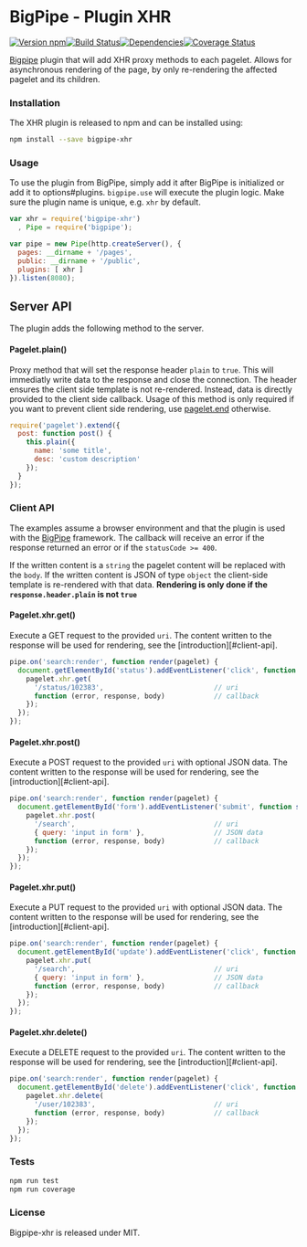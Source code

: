 # BigPipe - Plugin XHR

[![Version npm][version]](http://browsenpm.org/package/plugin-xhr)[![Build Status][build]](https://travis-ci.org/bigpipe/plugin-xhr)[![Dependencies][david]](https://david-dm.org/bigpipe/plugin-xhr)[![Coverage Status][cover]](https://coveralls.io/r/bigpipe/plugin-xhr?branch=master)

[version]: http://img.shields.io/npm/v/plugin-xhr.svg?style=flat-square
[build]: http://img.shields.io/travis/bigpipe/plugin-xhr/master.svg?style=flat-square
[david]: https://img.shields.io/david/bigpipe/plugin-xhr.svg?style=flat-square
[cover]: http://img.shields.io/coveralls/bigpipe/plugin-xhr/master.svg?style=flat-square

[Bigpipe] plugin that will add XHR proxy methods to each pagelet. Allows for
asynchronous rendering of the page, by only re-rendering the affected pagelet
and its children.

### Installation

The XHR plugin is released to npm and can be installed using:

```bash
npm install --save bigpipe-xhr
```

### Usage

To use the plugin from BigPipe, simply add it after BigPipe is initialized or
add it to options#plugins. `bigpipe.use` will execute the plugin logic. Make sure
the plugin name is unique, e.g. `xhr` by default.

```js
var xhr = require('bigpipe-xhr')
  , Pipe = require('bigpipe');

var pipe = new Pipe(http.createServer(), {
  pages: __dirname + '/pages',
  public: __dirname + '/public',
  plugins: [ xhr ]
}).listen(8080);
```

## Server API

The plugin adds the following method to the server.

#### Pagelet.plain()

Proxy method that will set the response header `plain` to `true`. This will
immediatly write data to the response and close the connection. The header
ensures the client side template is not re-rendered. Instead, data is directly
provided to the client side callback. Usage of this method is only required
if you want to prevent client side rendering, use [pagelet.end][end] otherwise.

```js
require('pagelet').extend({
  post: function post() {
    this.plain({
      name: 'some title',
      desc: 'custom description'
    });
  }
});
```

### Client API

The examples assume a browser environment and that the plugin is used
with the [BigPipe] framework. The callback will receive an error if the
response returned an error or if the `statusCode >= 400`.

If the written content is a `string` the pagelet content will be replaced
with the `body`. If the written content is JSON of type `object` the
client-side template is re-rendered with that data.
**Rendering is only done if the `response.header.plain` is not `true`**

#### Pagelet.xhr.get()

Execute a GET request to the provided `uri`. The content written to the response
will be used for rendering, see the [introduction][#client-api].

```js
pipe.on('search:render', function render(pagelet) {
  document.getElementById('status').addEventListener('click', function clicked() {
    pagelet.xhr.get(
      '/status/102383',                           // uri
      function (error, response, body)            // callback
    });
  });
});
```

#### Pagelet.xhr.post()

Execute a POST request to the provided `uri` with optional JSON data. The
content written to the response will be used for rendering, see
the [introduction][#client-api].

```js
pipe.on('search:render', function render(pagelet) {
  document.getElementById('form').addEventListener('submit', function submit() {
    pagelet.xhr.post(
      '/search',                                  // uri
      { query: 'input in form' },                 // JSON data
      function (error, response, body)            // callback
    });
  });
});
```

#### Pagelet.xhr.put()

Execute a PUT request to the provided `uri` with optional JSON data. The
content written to the response will be used for rendering, see
the [introduction][#client-api].

```js
pipe.on('search:render', function render(pagelet) {
  document.getElementById('update').addEventListener('click', function update() {
    pagelet.xhr.put(
      '/search',                                  // uri
      { query: 'input in form' },                 // JSON data
      function (error, response, body)            // callback
    });
  });
});
```

#### Pagelet.xhr.delete()

Execute a DELETE request to the provided `uri`. The content written to the response
will be used for rendering, see the [introduction][#client-api].

```js
pipe.on('search:render', function render(pagelet) {
  document.getElementById('delete').addEventListener('click', function delete() {
    pagelet.xhr.delete(
      '/user/102383',                             // uri
      function (error, response, body)            // callback
    });
  });
});
```

### Tests

```bash
npm run test
npm run coverage
```

### License

Bigpipe-xhr is released under MIT.

[Bigpipe]: http://bigpipe.io
[end]: http://bigpipe.io/#pageletend